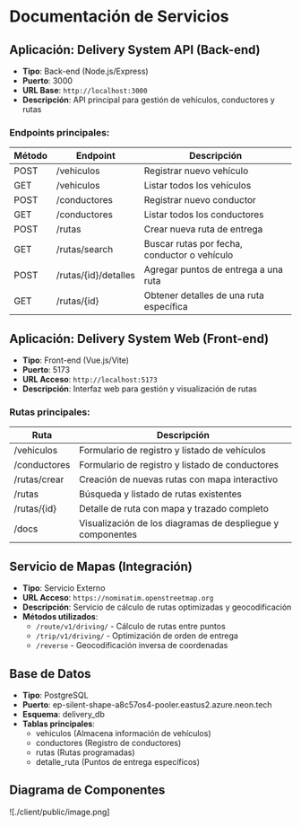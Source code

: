 # Documentación de Servicios

## Aplicación: Delivery System API (Back-end)
- **Tipo**: Back-end (Node.js/Express)
- **Puerto**: 3000
- **URL Base**: `http://localhost:3000`
- **Descripción**: API principal para gestión de vehículos, conductores y rutas

### Endpoints principales:

| Método | Endpoint                  | Descripción                                      |
|--------|---------------------------|--------------------------------------------------|
| POST   | /vehiculos                | Registrar nuevo vehículo                         |
| GET    | /vehiculos                | Listar todos los vehículos                       |
| POST   | /conductores              | Registrar nuevo conductor                        |
| GET    | /conductores              | Listar todos los conductores                     |
| POST   | /rutas                    | Crear nueva ruta de entrega                      |
| GET    | /rutas/search             | Buscar rutas por fecha, conductor o vehículo     |
| POST   | /rutas/{id}/detalles      | Agregar puntos de entrega a una ruta             |
| GET    | /rutas/{id}      | Obtener detalles de una ruta específica          |

## Aplicación: Delivery System Web (Front-end)
- **Tipo**: Front-end (Vue.js/Vite)
- **Puerto**: 5173
- **URL Acceso**: `http://localhost:5173`
- **Descripción**: Interfaz web para gestión y visualización de rutas

### Rutas principales:

| Ruta                  | Descripción                                      |
|-----------------------|--------------------------------------------------|
| /vehiculos            | Formulario de registro y listado de vehículos   |
| /conductores          | Formulario de registro y listado de conductores |
| /rutas/crear          | Creación de nuevas rutas con mapa interactivo   |
| /rutas                | Búsqueda y listado de rutas existentes          |
| /rutas/{id}           | Detalle de ruta con mapa y trazado completo     |
| /docs             | Visualización de los diagramas de despliegue y componentes |

## Servicio de Mapas (Integración)
- **Tipo**: Servicio Externo
- **URL Acceso**: `https://nominatim.openstreetmap.org`
- **Descripción**: Servicio de cálculo de rutas optimizadas y geocodificación
- **Métodos utilizados**:
  - `/route/v1/driving/` - Cálculo de rutas entre puntos
  - `/trip/v1/driving/` - Optimización de orden de entrega
  - `/reverse` - Geocodificación inversa de coordenadas

## Base de Datos
- **Tipo**: PostgreSQL
- **Puerto**: ep-silent-shape-a8c57os4-pooler.eastus2.azure.neon.tech
- **Esquema**: delivery_db
- **Tablas principales**:
  - vehiculos (Almacena información de vehículos)
  - conductores (Registro de conductores)
  - rutas (Rutas programadas)
  - detalle_ruta (Puntos de entrega específicos)

## Diagrama de Componentes

![./client/public/image.png]